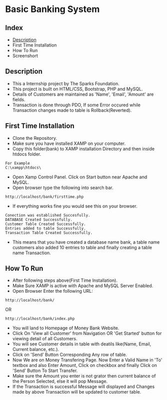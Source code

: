 # Basic Banking System

## Index
- [Description](#Description)
- First Time Installation
- How To Run
- Screenshort

## Description
- This a Internship project by The Sparks Foundation.
- This project is built on HTML/CSS, Bootstrap, PHP and MySQL.
- Details of Customers are maintained as 'Name', 'Email', 'Amount' are fields.
- Transaction is done through PDO, If some Error occured while Transaction changes made to table is Rollback(Reverted).  

## First Time Installation
- Clone the Repository.
- Make sure you have installed XAMP on your computer.
- Copy this folder(bank) to XAMP installation Directory and then inside htdocs folder.

```
For Example
C:\xampp\htdocs\
```
- Open Xamp Control Panel. Click on Start button near Apache and MySQL.
- Open browser type the following into search bar.
```
http://localhost/bank/firsttime.php
```
- If everything works fine you would see this on your browser.
```
Conection was established Succesfully.
DATABASE Created Successfully.
Customer Table Created Successfully.
Entries added to table Successfully.
Transaction Table Created Successfully.
```
- This means that you have created a database name bank, a table name customers also added 10 entries to table and finally creating a table name Transaction.

## How To Run
- After following steps above(First Time Installation).
- Make Sure XAMP is active with Apache and MySQL Server Enabled.
- Open Browser Enter the following URL:
```
http://localhost/bank/
```
OR
```
http://localhost/bank/index.php
```
- You will land to Homepage of Money Bank Website.
- Click On 'View all Customer' from Navigation OR 'Get Started' button for viewing detail of all Customers.
- You will see Customer details in table with deatils like(Name, Email, Current balance, etc.).
- Click on 'Send' Button Corresponding Any row of table.
- Now We are on Money Transfering Page. Now Enter a Valid Name in 'To' textbox and also Enter Amount, Click on checkbox and finally Click on 'Send' Button To Start Transfer.
- Make sure the Amount you enter is not grator then current balance of the Person Selected, else it will pop Message.
- If the Transaction is successful Message will displayed and Changes made by above Transaction will be updated to customer table. 
